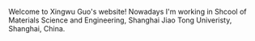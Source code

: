 Welcome to Xingwu Guo's website! Nowadays I'm working in Shcool of Materials Science and Engineering, Shanghai Jiao Tong Univeristy, Shanghai, China.